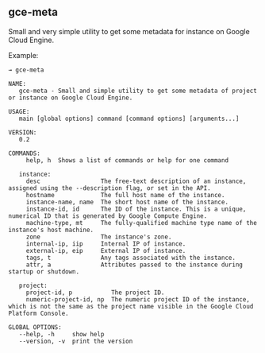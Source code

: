## gce-meta

Small and very simple utility to get some metadata for instance on Google Cloud Engine.

Example:

	→ gce-meta

	NAME:
	   gce-meta - Small and simple utility to get some metadata of project or instance on Google Cloud Engine.

	USAGE:
	   main [global options] command [command options] [arguments...]

	VERSION:
	   0.2

	COMMANDS:
	     help, h  Shows a list of commands or help for one command

	   instance:
	     desc                 The free-text description of an instance, assigned using the --description flag, or set in the API.
	     hostname             The full host name of the instance.
	     instance-name, name  The short host name of the instance.
	     instance-id, id      The ID of the instance. This is a unique, numerical ID that is generated by Google Compute Engine.
	     machine-type, mt     The fully-qualified machine type name of the instance's host machine.
	     zone                 The instance's zone.
	     internal-ip, iip     Internal IP of instance.
	     external-ip, eip     External IP of instance.
	     tags, t              Any tags associated with the instance.
	     attr, a              Attributes passed to the instance during startup or shutdown.

	   project:
	     project-id, p           The project ID.
	     numeric-project-id, np  The numeric project ID of the instance, which is not the same as the project name visible in the Google Cloud Platform Console.

	GLOBAL OPTIONS:
	   --help, -h     show help
	   --version, -v  print the version

